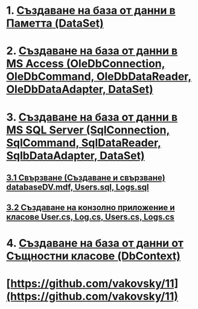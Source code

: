 # 1. [Създаване на база от данни в Паметта (DataSet)](https://github.com/vakovsky/11/tree/main/mem)
# 2. [Създаване на база от данни в MS Access (OleDbConnection, OleDbCommand, OleDbDataReader, OleDbDataAdapter, DataSet)](https://github.com/vakovsky/11/tree/main/access)
# 3. [Създаване на база от данни в MS SQL Server (SqlConnection, SqlCommand, SqlDataReader, SqlbDataAdapter, DataSet)](https://github.com/vakovsky/11/tree/main/mssql)
## [3.1 Свързване (Създаване и свързване) databaseDV.mdf, Users.sql, Logs.sql ]()
## [3.2 Създаване на конзолно приложение и класове User.cs, Log.cs, Users.cs, Logs.cs ]()
# 4. [Създаване на база от данни от Същностни класове (DbContext)](https://github.com/vakovsky/11/tree/main/dbcontext)
# [https://github.com/vakovsky/11](https://github.com/vakovsky/11)
